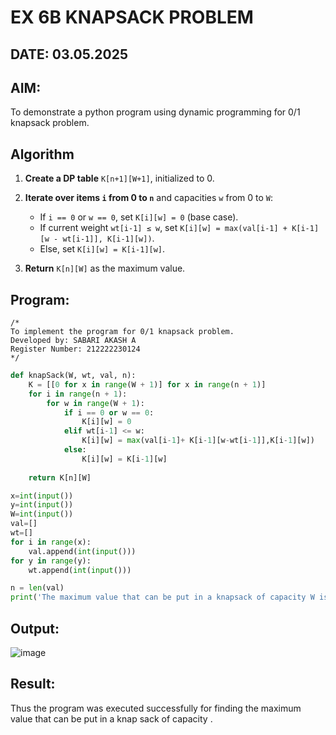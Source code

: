 # EX 6B KNAPSACK PROBLEM
## DATE: 03.05.2025
## AIM:
To demonstrate a python program using dynamic programming for 0/1 knapsack problem.



## Algorithm

1. **Create a DP table** `K[n+1][W+1]`, initialized to 0.
2. **Iterate over items `i` from 0 to `n`** and capacities `w` from 0 to `W`:

   * If `i == 0` or `w == 0`, set `K[i][w] = 0` (base case).
   * If current weight `wt[i-1] ≤ w`, set
     `K[i][w] = max(val[i-1] + K[i-1][w - wt[i-1]], K[i-1][w])`.
   * Else, set `K[i][w] = K[i-1][w]`.
3. **Return** `K[n][W]` as the maximum value.

## Program:
```
/*
To implement the program for 0/1 knapsack problem.
Developed by: SABARI AKASH A
Register Number: 212222230124
*/
```
```python
def knapSack(W, wt, val, n):
    K = [[0 for x in range(W + 1)] for x in range(n + 1)]
    for i in range(n + 1):
        for w in range(W + 1):
            if i == 0 or w == 0:
                K[i][w] = 0
            elif wt[i-1] <= w:
                K[i][w] = max(val[i-1]+ K[i-1][w-wt[i-1]],K[i-1][w])
            else:
                K[i][w] = K[i-1][w]
 
    return K[n][W]

x=int(input())
y=int(input())
W=int(input())
val=[]
wt=[]
for i in range(x):
    val.append(int(input()))
for y in range(y):
    wt.append(int(input()))

n = len(val)
print('The maximum value that can be put in a knapsack of capacity W is: ',knapSack(W, wt, val, n))
```

## Output:

![image](https://github.com/user-attachments/assets/1c1b4cd5-cc41-402f-bbed-526ac87e157f)


## Result:
Thus the program was executed successfully for finding the maximum value that can be put in a knap sack of capacity .

